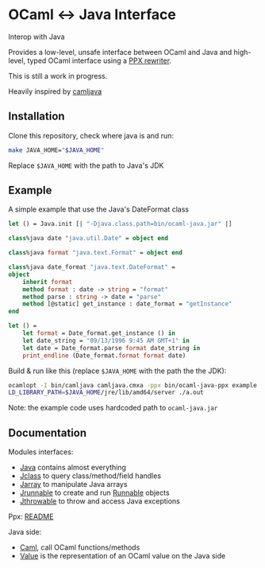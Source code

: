 # OCaml <-> Java Interface

Interop with Java

Provides a low-level, unsafe interface between OCaml and Java
and high-level, typed OCaml interface using a [PPX rewriter](ppx).

This is still a work in progress.

Heavily inspired by [camljava](https://github.com/xavierleroy/camljava)

## Installation

Clone this repository, check where java is and run:

```sh
make JAVA_HOME="$JAVA_HOME"
```

Replace `$JAVA_HOME` with the path to Java's JDK

## Example

A simple example that use the Java's DateFormat class

```ocaml
let () = Java.init [| "-Djava.class.path=bin/ocaml-java.jar" |]

class%java date "java.util.Date" = object end

class%java format "java.text.Format" = object end

class%java date_format "java.text.DateFormat" =
object
	inherit format
	method format : date -> string = "format"
	method parse : string -> date = "parse"
	method [@static] get_instance : date_format = "getInstance"
end

let () =
	let format = Date_format.get_instance () in
	let date_string = "09/13/1996 9:45 AM GMT+1" in
	let date = Date_format.parse format date_string in
	print_endline (Date_format.format format date)
```

Build & run like this (replace `$JAVA_HOME` with the path the the JDK):

```sh
ocamlopt -I bin/camljava camljava.cmxa -ppx bin/ocaml-java-ppx example.ml
LD_LIBRARY_PATH=$JAVA_HOME/jre/lib/amd64/server ./a.out
```

Note: the example code uses hardcoded path to `ocaml-java.jar`

## Documentation

Modules interfaces:
- [Java](srcs/ml/java.mli) contains almost everything
- [Jclass](srcs/ml/jclass.mli) to query class/method/field handles
- [Jarray](srcs/ml/jarray.mli) to manipulate Java arrays
- [Jrunnable](srcs/ml/jrunnable.mli) to create and run [Runnable](https://docs.oracle.com/javase/8/docs/api/java/lang/Runnable.html) objects
- [Jthrowable](srcs/ml/jthrowable.mli) to throw and access Java exceptions

Ppx: [README](ppx/README.md)

Java side:
- [Caml](srcs/java/juloo/javacaml/Caml.java), call OCaml functions/methods
- [Value](srcs/java/juloo/javacaml/Value.java) is the representation of an OCaml value on the Java side
